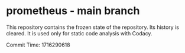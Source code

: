 # prometheus - main branch

This repository contains the frozen state of the repository.
Its history is cleared. It is used only for static code
analysis with Codacy.

Commit Time: 1716290618